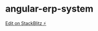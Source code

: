 # angular-erp-system

[Edit on StackBlitz ⚡️](https://stackblitz.com/edit/angular-erp-system-fcpdj7)